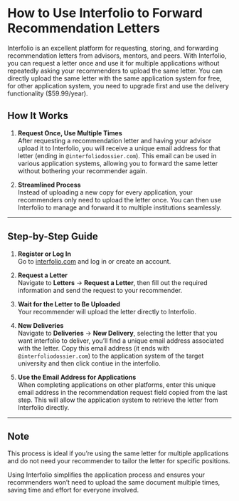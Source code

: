 # How to Use Interfolio to Forward Recommendation Letters  

Interfolio is an excellent platform for requesting, storing, and forwarding recommendation letters from advisors, mentors, and peers. With Interfolio, you can request a letter once and use it for multiple applications without repeatedly asking your recommenders to upload the same letter. You can directly upload the same letter with the same application system for free, for other application system, you need to upgrade first
and use the delivery functionality ($59.99/year).

## How It Works  

1. **Request Once, Use Multiple Times**  
   After requesting a recommendation letter and having your advisor upload it to Interfolio, you will receive a unique email address for that letter (ending in `@interfoliodossier.com`). This email can be used in various application systems, allowing you to forward the same letter without bothering your recommender again.  

2. **Streamlined Process**  
   Instead of uploading a new copy for every application, your recommenders only need to upload the letter once. You can then use Interfolio to manage and forward it to multiple institutions seamlessly.  

---

## Step-by-Step Guide  

1. **Register or Log In**  
   Go to [interfolio.com](https://www.interfolio.com) and log in or create an account.  

2. **Request a Letter**  
   Navigate to **Letters** → **Request a Letter**, then fill out the required information and send the request to your recommender.  

3. **Wait for the Letter to Be Uploaded**  
   Your recommender will upload the letter directly to Interfolio.  

4. **New Deliveries**  
   Navigate to **Deliveries** → **New Delivery**, selecting the letter that you want interfolio to deliver, you’ll find a unique email address associated with the letter. Copy this email address (it ends with `@interfoliodossier.com`) to the application system of the target university and then click contiue in the interfolio. 

5. **Use the Email Address for Applications**  
   When completing applications on other platforms, enter this unique email address in the recommendation request field copied from the last step. This will allow the application system to retrieve the letter from Interfolio directly.  

---

## Note  
This process is ideal if you’re using the same letter for multiple applications and do not need your recommender to tailor the letter for specific positions.  

Using Interfolio simplifies the application process and ensures your recommenders won’t need to upload the same document multiple times, saving time and effort for everyone involved.  

